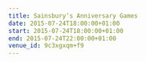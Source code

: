 ```yaml
---
title: Sainsbury’s Anniversary Games
date: 2015-07-24T18:00:00+01:00
start: 2015-07-24T18:00:00+01:00
end: 2015-07-24T22:00:00+01:00
venue_id: 9c3xgxqm+f9
---
```

